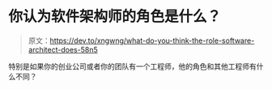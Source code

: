# 你认为软件架构师的角色是什么？

> 原文：<https://dev.to/xngwng/what-do-you-think-the-role-software-architect-does-58n5>

特别是如果你的创业公司或者你的团队有一个工程师，他的角色和其他工程师有什么不同？